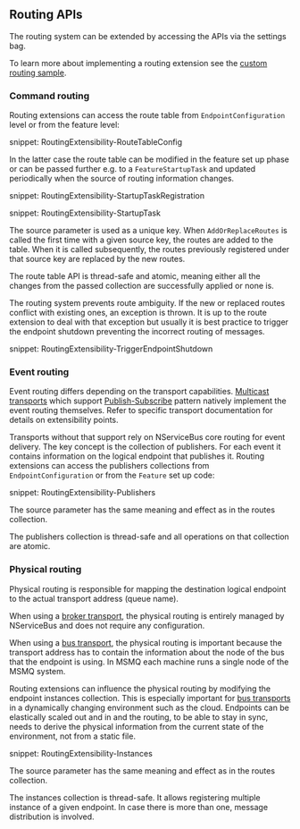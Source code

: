 ## Routing APIs

The routing system can be extended by accessing the APIs via the settings bag.

To learn more about implementing a routing extension see the [custom routing sample](/samples/routing/custom/).


### Command routing

Routing extensions can access the route table from `EndpointConfiguration` level or from the feature level:

snippet: RoutingExtensibility-RouteTableConfig

In the latter case the route table can be modified in the feature set up phase or can be passed further e.g. to a `FeatureStartupTask` and updated periodically when the source of routing information changes.

snippet: RoutingExtensibility-StartupTaskRegistration

snippet: RoutingExtensibility-StartupTask

The source parameter is used as a unique key. When `AddOrReplaceRoutes` is called the first time with a given source key, the routes are added to the table. When it is called subsequently, the routes previously registered under that source key are replaced by the new routes.

The route table API is thread-safe and atomic, meaning either all the changes from the passed collection are successfully applied or none is.

The routing system prevents route ambiguity. If the new or replaced routes conflict with existing ones, an exception is thrown. It is up to the route extension to deal with that exception but usually it is best practice to trigger the endpoint shutdown preventing the incorrect routing of messages.

snippet: RoutingExtensibility-TriggerEndpointShutdown


### Event routing

Event routing differs depending on the transport capabilities. [Multicast transports](/nservicebus/transports/#types-of-transports-multicast-enabled-transports) which support [Publish-Subscribe](/nservicebus/messaging/publish-subscribe/) pattern natively implement the event routing themselves. Refer to specific transport documentation for details on extensibility points.

Transports without that support rely on NServiceBus core routing for event delivery. The key concept is the collection of publishers. For each event it contains information on the logical endpoint that publishes it. Routing extensions can access the publishers collections from `EndpointConfiguration` or from the `Feature` set up code:

snippet: RoutingExtensibility-Publishers

The source parameter has the same meaning and effect as in the routes collection.

The publishers collection is thread-safe and all operations on that collection are atomic.


### Physical routing

Physical routing is responsible for mapping the destination logical endpoint to the actual transport address (queue name).

When using a [broker transport](/nservicebus/transports/#types-of-transports-broker-transports), the physical routing is entirely managed by NServiceBus and does not require any configuration.

When using a [bus transport](/nservicebus/transports/#types-of-transports-bus-transports), the physical routing is important because the transport address has to contain the information about the node of the bus that the endpoint is using. In MSMQ each machine runs a single node of the MSMQ system.

Routing extensions can influence the physical routing by modifying the endpoint instances collection. This is especially important for [bus transports](/nservicebus/transports/#types-of-transports-bus-transports) in a dynamically changing environment such as the cloud. Endpoints can be elastically scaled out and in and the routing, to be able to stay in sync, needs to derive the physical information from the current state of the environment, not from a static file.

snippet: RoutingExtensibility-Instances

The source parameter has the same meaning and effect as in the routes collection.

The instances collection is thread-safe. It allows registering multiple instance of a given endpoint. In case there is more than one, message distribution is involved.
